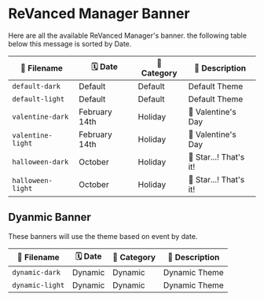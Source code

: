 # ReVanced Manager Banner
Here are all the available ReVanced Manager's banner. the following table below this message is sorted by Date.

| 📃 Filename       | 🗓️ Date       | 📔 Category | 📜 Description         |
| ----------------- | ------------- | ----------- | ---------------------- |
| `default-dark`    | Default       | Default     | Default Theme          |
| `default-light`   | Default       | Default     | Default Theme          |
| `valentine-dark`  | February 14th | Holiday     | 💖 Valentine's Day     |
| `valentine-light` | February 14th | Holiday     | 💖 Valentine's Day     |
| `halloween-dark`  | October       | Holiday     | 👻 Star...! That's it! |
| `halloween-light` | October       | Holiday     | 👻 Star...! That's it! |

## Dyanmic Banner
These banners will use the theme based on event by date.

| 📃 Filename     | 🗓️ Date | 📔 Category | 📜 Description |
| --------------- | ------- | ----------- | -------------- |
| `dynamic-dark`  | Dynamic | Dynamic     | Dynamic Theme  |
| `dynamic-light` | Dynamic | Dynamic     | Dynamic Theme  |
